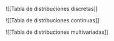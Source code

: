 ![[Tabla de distribuciones discretas]]



![[Tabla de distribuciones continuas]]

![[Tabla de distribuciones multivariadas]]
